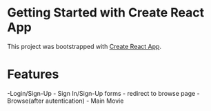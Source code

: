 # Getting Started with Create React App

This project was bootstrapped with [Create React App](https://github.com/facebook/create-react-app).

# Features

-Login/Sign-Up - Sign In/Sign-Up forms - redirect to browse page
-Browse(after autentication) -
Main Movie
